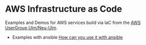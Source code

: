 # AWS Infrastructure as Code
Examples and Demos for AWS services build via IaC from the [AWS UserGroup Ulm/Neu-Ulm](https://www.meetup.com/de-DE/AWS-User-Group-Ulm-Neu-Ulm/). 

* Examples with ansible [How can you use it with ansible](ansible/README.md)

